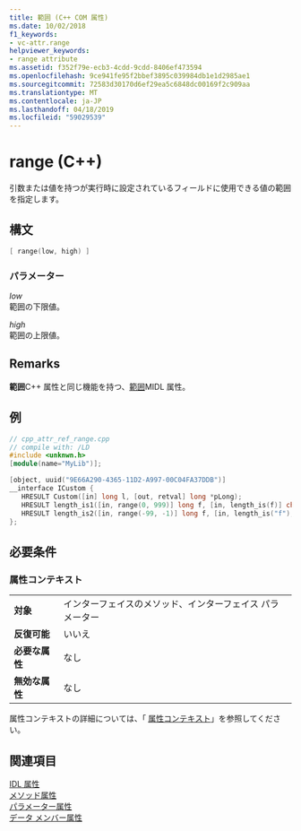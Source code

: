 ```yaml
---
title: 範囲 (C++ COM 属性)
ms.date: 10/02/2018
f1_keywords:
- vc-attr.range
helpviewer_keywords:
- range attribute
ms.assetid: f352f79e-ecb3-4cdd-9cdd-8406ef473594
ms.openlocfilehash: 9ce941fe95f2bbef3895c039984db1e1d2985ae1
ms.sourcegitcommit: 72583d30170d6ef29ea5c6848dc00169f2c909aa
ms.translationtype: MT
ms.contentlocale: ja-JP
ms.lasthandoff: 04/18/2019
ms.locfileid: "59029539"
---
```

# <a name="range-c"></a>range (C++)

引数または値を持つが実行時に設定されているフィールドに使用できる値の範囲を指定します。

## <a name="syntax"></a>構文

```cpp
[ range(low, high) ]
```

### <a name="parameters"></a>パラメーター

*low*<br/>
範囲の下限値。

*high*<br/>
範囲の上限値。

## <a name="remarks"></a>Remarks

**範囲**C++ 属性と同じ機能を持つ、[範囲](/windows/desktop/Midl/range)MIDL 属性。

## <a name="example"></a>例

```cpp
// cpp_attr_ref_range.cpp
// compile with: /LD
#include <unknwn.h>
[module(name="MyLib")];

[object, uuid("9E66A290-4365-11D2-A997-00C04FA37DDB")]
__interface ICustom {
   HRESULT Custom([in] long l, [out, retval] long *pLong);
   HRESULT length_is1([in, range(0, 999)] long f, [in, length_is(f)] char array[10]);
   HRESULT length_is2([in, range(-99, -1)] long f, [in, length_is("f"), size_is(10)] char *array);
};
```

## <a name="requirements"></a>必要条件

### <a name="attribute-context"></a>属性コンテキスト

|||
|-|-|
|**対象**|インターフェイスのメソッド、インターフェイス パラメーター|
|**反復可能**|いいえ|
|**必要な属性**|なし|
|**無効な属性**|なし|

属性コンテキストの詳細については、「 [属性コンテキスト](cpp-attributes-com-net.md#contexts)」を参照してください。

## <a name="see-also"></a>関連項目

[IDL 属性](idl-attributes.md)<br/>
[メソッド属性](method-attributes.md)<br/>
[パラメーター属性](parameter-attributes.md)<br/>
[データ メンバー属性](data-member-attributes.md)